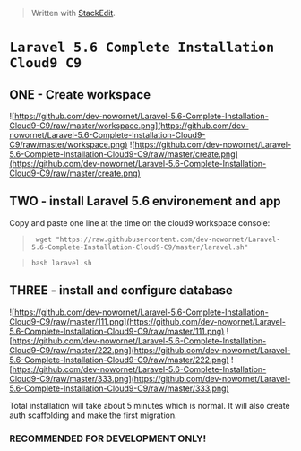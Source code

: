 > Written with [StackEdit](https://stackedit.io/).
# `Laravel 5.6 Complete Installation Cloud9 C9`

## ONE - Create workspace
![https://github.com/dev-nowornet/Laravel-5.6-Complete-Installation-Cloud9-C9/raw/master/workspace.png](https://github.com/dev-nowornet/Laravel-5.6-Complete-Installation-Cloud9-C9/raw/master/workspace.png)
![https://github.com/dev-nowornet/Laravel-5.6-Complete-Installation-Cloud9-C9/raw/master/create.png](https://github.com/dev-nowornet/Laravel-5.6-Complete-Installation-Cloud9-C9/raw/master/create.png)


## TWO - install Laravel 5.6 environement and app

Copy and paste one line at the time on the cloud9 workspace console:

>` wget "https://raw.githubusercontent.com/dev-nowornet/Laravel-5.6-Complete-Installation-Cloud9-C9/master/laravel.sh"`


> `bash laravel.sh`


## THREE - install and configure database

![https://github.com/dev-nowornet/Laravel-5.6-Complete-Installation-Cloud9-C9/raw/master/111.png](https://github.com/dev-nowornet/Laravel-5.6-Complete-Installation-Cloud9-C9/raw/master/111.png)
![https://github.com/dev-nowornet/Laravel-5.6-Complete-Installation-Cloud9-C9/raw/master/222.png](https://github.com/dev-nowornet/Laravel-5.6-Complete-Installation-Cloud9-C9/raw/master/222.png)
![https://github.com/dev-nowornet/Laravel-5.6-Complete-Installation-Cloud9-C9/raw/master/333.png](https://github.com/dev-nowornet/Laravel-5.6-Complete-Installation-Cloud9-C9/raw/master/333.png)


Total installation will take about 5 minutes which is normal. It will also create auth scaffolding and make the first migration.


### RECOMMENDED FOR DEVELOPMENT ONLY!
